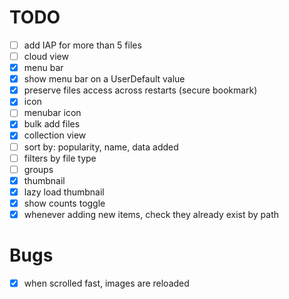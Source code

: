# TODO

- [ ] add IAP for more than 5 files
- [ ] cloud view
- [X] menu bar
- [X] show menu bar on a UserDefault value
- [X] preserve files access across restarts (secure bookmark)
- [X] icon
- [ ] menubar icon
- [X] bulk add files
- [X] collection view
- [ ] sort by: popularity, name, data added
- [ ] filters by file type
- [ ] groups
- [X] thumbnail
- [X] lazy load thumbnail
- [X] show counts toggle
- [X] whenever adding new items, check they already exist by path

# Bugs

- [X] when scrolled fast, images are reloaded
